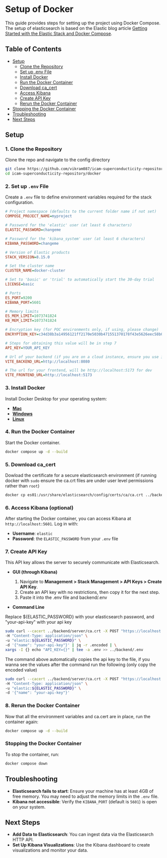 # Setup of Docker

This guide provides steps for setting up the project using Docker Compose. The setup of elasticsearch is based on the Elastic blog article [Getting Started with the Elastic Stack and Docker Compose](https://www.elastic.co/blog/getting-started-with-the-elastic-stack-and-docker-compose).

## Table of Contents
- [Setup](#setup)
  - [Clone the Repository](#1-clone-the-repository)
  - [Set up .env File](#2-set-up-env-file)
  - [Install Docker](#3-install-docker)
  - [Run the Docker Container](#4-run-the-docker-container)
  - [Download ca_cert](#5-download-ca_cert)
  - [Access Kibana](#6-access-kibana-optional)
  - [Create API Key](#7-create-api-key)
  - [Rerun the Docker Container](#8-rerun-the-docker-container)
- [Stopping the Docker Container](#stopping-the-docker-container)
- [Troubleshooting](#troubleshooting)
- [Next Steps](#next-steps)

## Setup

### 1. Clone the Repository

Clone the repo and navigate to the config directory

   ```bash
   git clone https://github.com/vikram087/icam-superconducticity-repository.git
   cd icam-superconducticity-repository/docker
   ```

### 2. Set up `.env` File

Create a `.env` file to define environment variables required for the stack configuration.

   ```ini
   # Project namespace (defaults to the current folder name if not set)
   COMPOSE_PROJECT_NAME=myproject

   # Password for the 'elastic' user (at least 6 characters)
   ELASTIC_PASSWORD=changeme

   # Password for the 'kibana_system' user (at least 6 characters)
   KIBANA_PASSWORD=changeme

   # Version of Elastic products
   STACK_VERSION=8.15.0

   # Set the cluster name
   CLUSTER_NAME=docker-cluster

   # Set to 'basic' or 'trial' to automatically start the 30-day trial
   LICENSE=basic

   # Ports
   ES_PORT=9200
   KIBANA_PORT=5601

   # Memory limits
   ES_MEM_LIMIT=1073741824
   KB_MEM_LIMIT=1073741824

   # Encryption key (for POC environments only, if using, please change)
   ENCRYPTION_KEY=c34d38b3a14956121ff2170e5030b471551370178f43e5626eec58b04a30fae2

   # Steps for obtaining this value will be in step 7
   API_KEY=YOUR_API_KEY

   # Url of your backend (if you are on a cloud instance, ensure you use its public DNS/IP for this)
   VITE_BACKEND_URL=http://localhost:8080

   # The url for your frontend, will be http://localhost:5173 for dev
   VITE_FRONTEND_URL=http://localhost:5173
   ```

### 3. Install Docker

Install Docker Desktop for your operating system:

- **[Mac](https://docs.docker.com/desktop/install/mac-install/)**
- **[Windows](https://docs.docker.com/desktop/install/windows-install/)**
- **[Linux](https://docs.docker.com/desktop/install/linux/)**

### 4. Run the Docker Container

Start the Docker container.

   ```bash
   docker compose up -d --build
   ```

### 5. Download ca_cert

Dowload the certificate for a secure elasticsearch environment (if running docker with `sudo` ensure the ca.crt files are under user level permissions rather than `root`)

   ```bash
   docker cp es01:/usr/share/elasticsearch/config/certs/ca/ca.crt ../backend/server && cp ../backend/server/ca.crt ../backend/scripts/ca.crt
   ```

### 6. Access Kibana (optional)

After starting the Docker container, you can access Kibana at `http://localhost:5601`. Log in with:

   - **Username**: `elastic`
   - **Password**: the `ELASTIC_PASSWORD` from your `.env` file

### 7. Create API Key

This API key allows the server to securely communicate with Elasticsearch.

- **GUI (through Kibana)**

   1. Navigate to **Management > Stack Management > API Keys > Create API Key**.
   2. Create an API key with no restrictions, then copy it for the next step.
   3. Paste it into the .env file and backend/.env

- **Command Line**

Replace ${ELASTIC_PASSWORD} with your elasticsearch password, and "your-api-key" with your api key

   ```bash
   sudo curl --cacert ../backend/server/ca.crt -X POST "https://localhost:9200/_security/api_key" \
   -H "Content-Type: application/json" \
   -u "elastic:${ELASTIC_PASSWORD}" \
   -d '{"name": "your-api-key"}' | jq -r .encoded | \
   xargs -I {} echo "API_KEY={}" | tee -a .env >> ../backend/.env
   ```

The command above automatically copies the api key to the file, if you wanna see the values after the command run the following (only copy the encoded value)

   ```bash
   sudo curl --cacert ../backend/server/ca.crt -X POST "https://localhost:9200/_security/api_key" \
   -H "Content-Type: application/json" \
   -u "elastic:${ELASTIC_PASSWORD}" \
   -d '{"name": "your-api-key"}'
   ```

### 8. Rerun the Docker Container

Now that all the environment variables and ca.cert are in place, run the container again:

   ```bash
   docker compose up -d --build
   ```

### Stopping the Docker Container

To stop the container, run:

   ```bash
   docker compose down
   ```

## Troubleshooting

- **Elasticsearch fails to start**: Ensure your machine has at least 4GB of free memory. You may need to adjust the memory limits in the `.env` file.
- **Kibana not accessible**: Verify the `KIBANA_PORT` (default is `5601`) is open on your system.

## Next Steps

- **Add Data to Elasticsearch**: You can ingest data via the Elasticsearch HTTP API.
- **Set Up Kibana Visualizations**: Use the Kibana dashboard to create visualizations and monitor your data.